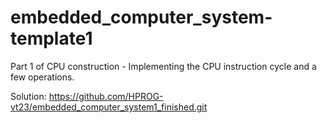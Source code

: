 # embedded_computer_system-template1
Part 1 of CPU construction - Implementing the CPU instruction cycle and a few operations.

Solution:
https://github.com/HPROG-vt23/embedded_computer_system1_finished.git

